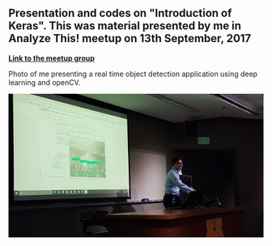 ## Presentation and codes on "Introduction of Keras". This was material presented by me in Analyze This! meetup on 13th September, 2017

**[Link to the meetup group](https://www.meetup.com/AnalyzeThis/events/242440234/?rv=cr1&_af=event&_af_eid=242440234&https=on)**

Photo of me presenting a real time object detection application using deep learning and openCV.

![alt text](https://github.com/aayushmnit/Data-science-presentation/blob/master/Introduction%20to%20Keras/600_464528068.jpeg)
